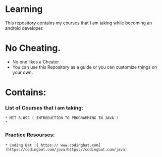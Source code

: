 # Learning
This repository contains my courses that I am  taking while becoming an android developer. 


# No Cheating.
  * No one likes a Cheater.
  * You can use this Repository as a guide or you can customize things on your own.

# Contains:
  ### List of Courses that i am taking: 
    * MIT 6.092 ( INTRODUCTION TO PROGRAMMING IN JAVA )
    * 
  ### Practice Resourses:
    * Coding Bat :[ https:// www.codingbat.com](https://codingbat.com/java)https://codingbat.com/java]
      
